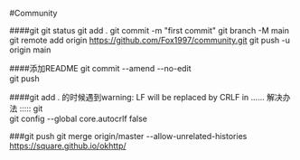 

#Community

####git git status
git add .
git commit -m "first commit"
git branch -M main
git remote add origin https://github.com/Fox1997/community.git
git push -u origin main

####添加README 
git commit --amend --no-edit  
git push

####git add . 的时候遇到warning: LF will be replaced by CRLF in ...... 解决办法 ::::: git   
git config --global core.autocrlf false

###git push
git merge origin/master --allow-unrelated-histories
https://square.github.io/okhttp/
